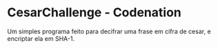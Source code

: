 # CesarChallenge - Codenation

Um simples programa feito para decifrar uma frase em cifra de cesar, e encriptar ela em SHA-1. 
